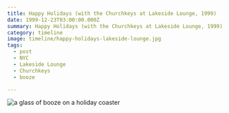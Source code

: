 ```yaml
---
title: Happy Holidays (with the Churchkeys at Lakeside Lounge, 1999)
date: 1999-12-23T03:00:00.000Z
summary: Happy Holidays (with the Churchkeys at Lakeside Lounge, 1999)
category: timeline
image: timeline/happy-holidays-lakeside-lounge.jpg
tags:
  - post
  - NYC
  - Lakeside Lounge 
  - Churchkeys 
  - booze

---
```


![a glass of booze on a holiday coaster](/static/img/timeline/happy-holidays-lakeside-lounge.jpg "Happy Holidays (with the Churchkeys at Lakeside Lounge, 1999)")